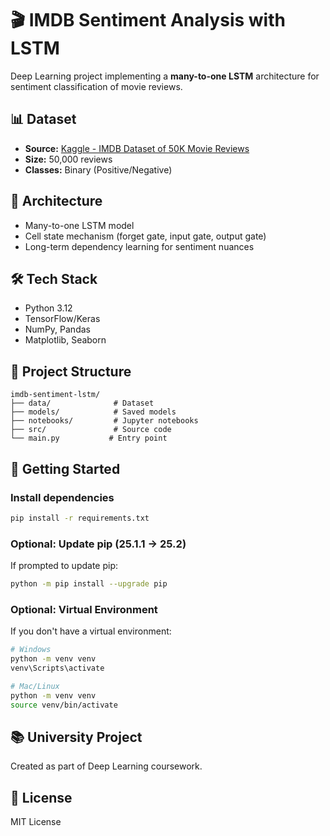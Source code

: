 # 🎬 IMDB Sentiment Analysis with LSTM

Deep Learning project implementing a **many-to-one LSTM** architecture for sentiment classification of movie reviews.

## 📊 Dataset
- **Source:** [Kaggle - IMDB Dataset of 50K Movie Reviews](https://www.kaggle.com/datasets/lakshmi25npathi/imdb-dataset-of-50k-movie-reviews)
- **Size:** 50,000 reviews
- **Classes:** Binary (Positive/Negative)

## 🧠 Architecture
- Many-to-one LSTM model
- Cell state mechanism (forget gate, input gate, output gate)
- Long-term dependency learning for sentiment nuances

## 🛠️ Tech Stack
- Python 3.12
- TensorFlow/Keras
- NumPy, Pandas
- Matplotlib, Seaborn

## 📁 Project Structure
```
imdb-sentiment-lstm/
├── data/              # Dataset
├── models/            # Saved models
├── notebooks/         # Jupyter notebooks
├── src/               # Source code
└── main.py           # Entry point
```

## 🚀 Getting Started

### Install dependencies
```bash
pip install -r requirements.txt
```

### Optional: Update pip (25.1.1 -> 25.2)
If prompted to update pip:
```bash
python -m pip install --upgrade pip
```

### Optional: Virtual Environment
If you don't have a virtual environment:
```bash
# Windows
python -m venv venv
venv\Scripts\activate

# Mac/Linux
python -m venv venv
source venv/bin/activate
```

## 📚 University Project
Created as part of Deep Learning coursework.

## 📄 License
MIT License